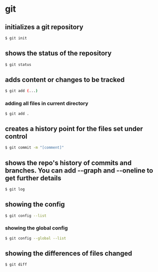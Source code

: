 # git

## initializes a git repository

```sh
$ git init
```

## shows the status of the repository

```sh
$ git status
```

## adds content or changes to be tracked

```sh
$ git add (...)
```

### adding all files in current directory

```sh
$ git add .
```

## creates a history point for the files set under control

```sh
$ git commit -m "[comment]"
```

## shows the repo's history of commits and branches. You can add --graph and --oneline to get further details

```sh
$ git log
```

## showing the config

```sh
$ git config --list
```

### showing the global config

```sh
$ git config --global --list
```

## showing the differences of files changed

```sh
$ git diff
```
